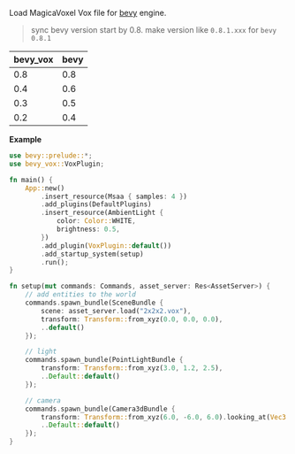 Load MagicaVoxel Vox file for [bevy](https://github.com/bevyengine/bevy/) engine.

> sync bevy version start by 0.8. 
> make version like `0.8.1.xxx` for `bevy 0.8.1`

| bevy_vox | bevy |
| -------- | ---- |
| 0.8      | 0.8  |
| 0.4      | 0.6  |
| 0.3      | 0.5  |
| 0.2      | 0.4  |

**Example**

```rust
use bevy::prelude::*;
use bevy_vox::VoxPlugin;

fn main() {
    App::new()
        .insert_resource(Msaa { samples: 4 })
        .add_plugins(DefaultPlugins)
        .insert_resource(AmbientLight {
            color: Color::WHITE,
            brightness: 0.5,
        })
        .add_plugin(VoxPlugin::default())
        .add_startup_system(setup)
        .run();
}

fn setup(mut commands: Commands, asset_server: Res<AssetServer>) {
    // add entities to the world
    commands.spawn_bundle(SceneBundle {
        scene: asset_server.load("2x2x2.vox"),
        transform: Transform::from_xyz(0.0, 0.0, 0.0),
        ..default()
    });

    // light
    commands.spawn_bundle(PointLightBundle {
        transform: Transform::from_xyz(3.0, 1.2, 2.5),
        ..Default::default()
    });

    // camera
    commands.spawn_bundle(Camera3dBundle {
        transform: Transform::from_xyz(6.0, -6.0, 6.0).looking_at(Vec3::ZERO, Vec3::Y),
        ..Default::default()
    });
}
```